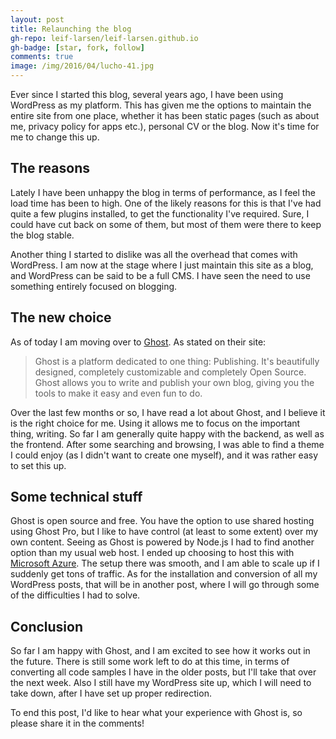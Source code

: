 ```yaml
---
layout: post
title: Relaunching the blog
gh-repo: leif-larsen/leif-larsen.github.io
gh-badge: [star, fork, follow]
comments: true
image: /img/2016/04/lucho-41.jpg
---
```

    
Ever since I started this blog, several years ago, I have been using WordPress as my platform. This has given me the options to maintain the entire site from one place, whether it has been static pages (such as about me, privacy policy for apps etc.), personal CV or the blog. Now it's time for me to change this up.

## The reasons

Lately I have been unhappy the blog in terms of performance, as I feel the load time has been to high. One of the likely reasons for this is that I've had quite a few plugins installed, to get the functionality I've required. Sure, I could have cut back on some of them, but most of them were there to keep the blog stable.

Another thing I started to dislike was all the overhead that comes with WordPress. I am now at the stage where I just maintain this site as a blog, and WordPress can be said to be a full CMS. I have seen the need to use something entirely focused on blogging.

## The new choice

As of today I am moving over to [Ghost](https://ghost.org/). As stated on their site:
>Ghost is a platform dedicated to one thing: Publishing. It's beautifully designed, completely customizable and completely Open Source. Ghost allows you to write and publish your own blog, giving you the tools to make it easy and even fun to do.

Over the last few months or so, I have read a lot about Ghost, and I believe it is the right choice for me. Using it allows me to focus on the important thing, writing. So far I am generally quite happy with the backend, as well as the frontend. After some searching and browsing, I was able to find a theme I could enjoy (as I didn't want to create one myself), and it was rather easy to set this up.

## Some technical stuff

Ghost is open source and free. You have the option to use shared hosting using Ghost Pro, but I like to have control (at least to some extent) over my own content. Seeing as Ghost is powered by Node.js I had to find another option than my usual web host. I ended up choosing to host this with [Microsoft Azure](https://azure.microsoft.com/en-us/). The setup there was smooth, and I am able to scale up if I suddenly get tons of traffic. As for the installation and conversion of all my WordPress posts, that will be in another post, where I will go through some of the difficulties I had to solve.

## Conclusion

So far I am happy with Ghost, and I am excited to see how it works out in the future. There is still some work left to do at this time, in terms of converting all code samples I have in the older posts, but I'll take that over the next week. Also I still have my WordPress site up, which I will need to take down, after I have set up proper redirection.

To end this post, I'd like to hear what your experience with Ghost is, so please share it in the comments!